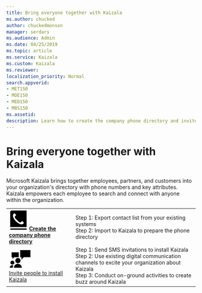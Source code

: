 ```yaml
---
title: Bring everyone together with Kaizala
ms.author: chucked
author: chuckedmonson
manager: serdars
ms.audience: Admin
ms.date: 04/25/2019
ms.topic: article
ms.service: Kaizala
ms.custom: Kaizala
ms.reviewer: 
localization_priority: Normal
search.appverid:
- MET150
- MOE150
- MED150
- MBS150
ms.assetid: 
description: Learn how to create the company phone directory and invite people to install Kaizala.
---
```


# Bring everyone together with Kaizala

Microsoft Kaizala brings together employees, partners, and customers into your organization's directory with phone numbers and key attributes. Kaizala empowers each employee to search and connect with anyone within the organization.

|         |         |
|---------|---------|
|![Image of phone icon](media/create-phone-directory-icon.png) **[Create the company phone directory](create-phone-directory.md)**     | Step 1: Export contact list from your existing systems <br> Step 2: Import to Kaizala to prepare the phone directory  |
|![Image of people icon](media/invite-people-icon.png) <br> [Invite people to install Kaizala](invite-people.md)     | Step 1: Send SMS invitations to install Kaizala <br> Step 2: Use existing digital communication channels to excite your organization about Kaizala <br> Step 3: Conduct on-ground activities to create buzz around Kaizala |


